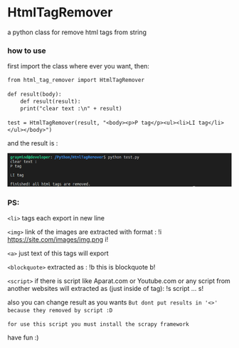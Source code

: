 # HtmlTagRemover
a python class for remove html tags from string

### how to use
first import the class where ever you want, then:
```
from html_tag_remover import HtmlTagRemover

def result(body):
    def result(result):
    print("clear text :\n" + result)

test = HtmlTagRemover(result, "<body><p>P tag</p><ul><li>LI tag</li></ul></body>")
```
and the result is :

![Image of Yaktocat](result.png)

### PS:
`<li>` tags each export in new line

`<img>` link of the images are extracted with format : !i https://site.com/images/img.png i!

`<a>` just text of this tags will export

`<blockquote>` extracted as : !b this is blockquote b!

`<script>` if there is script like Aparat.com or Youtube.com or any script from another websites will extracted as (just inside of tag): !s script ... s!

also you can change result as you wants `But dont put results in '<>' because they removed by script :D`

`for use this script you must install the scrapy framework`

have fun :)
